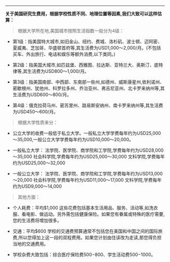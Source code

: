 ----------
**关于美国研究生费用，根据学校性质不同、地理位置等因素,我们大致可以这样估算：**

> 根据大学所在地,美国城市按照生活指数一般分为4级：
 
- 第1级：指美国特大城市,如旧金山、纽约、费城、洛杉矶、波士顿、迈阿密、夏威夷、芝加哥、华盛顿首府等,其生活费为USD1,000～2,000/月。(不包括买车、外出旅行、电话和娱乐等额外消费,以下类同。)
 
- 第2级：指美国大城市,如匹兹堡、西雅图、拉达斯、亚特兰大、奥斯汀、底特律等,其生活费为USD800～1,000/月。
 
- 第3级：指美国南部、中西部、东南部一些州,如德州、威斯康星州,依利诺州、密歇根州、犹他州、科罗拉多州、乔治亚州、弗吉尼亚州、北卡罗来纳州等,其生活费为USD600～800/月。
 
- 第4级：俄克拉荷马州、密苏里州、路易斯安纳州、南卡罗来纳州等,其生活费为USD450～600/月。

> 根据大学性质来分：

- 公立大学的收费一般低于私立大学。一般私立大学学费每年约为USD25,000～35,000,一般公立大学学费每年约为USD10,000～20,000。

- 一般私立大学：
法学院、医学院、商学院和工学院,学费每年约为USD28,000～35,000
社会科学院,学费每年约为USD25,000～30,000
文科学院,学费每年约为USD25,000～32,000

- 一般公立大学：
法学院、医学院、商学院和工学院,学费每年约为USD13,000～20,000
社会科学院,学费每年约为USD11,000～17,000
文科学院,学费每年约为USD9,000～14,000

> 其他方面：

- 个人耗费：平均$1,000
这些花费包括基本生活用品、服务、活动等,如洗衣服、看电影、做运动。另外需包括健康保险。如果您有眷属或特殊的医疗需要,您的生活费将增加很多。

- 交通：平均$600
学校的交通费预算通常不包括您在美国和中国之间的国际旅费,所以您得加上这一段的双程费用。如果您计划由住读改为走读,那您得负担当地的交通费用。

- 学校杂费大致包括：综合医疗保险费$500-$800、学生活动费$500-$1000。
